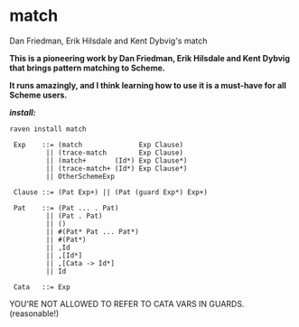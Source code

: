 # match
Dan Friedman, Erik Hilsdale and Kent Dybvig's match

**This is a pioneering work by Dan Friedman, Erik Hilsdale and Kent Dybvig that brings pattern matching to Scheme.**

**It runs amazingly, and I think learning how to use it is a must-have for all Scheme users.**

***install:***

`raven install match`







```
 Exp    ::= (match              Exp Clause)
         || (trace-match        Exp Clause)
         || (match+       (Id*) Exp Clause*)
         || (trace-match+ (Id*) Exp Clause*)
         || OtherSchemeExp

 Clause ::= (Pat Exp+) || (Pat (guard Exp*) Exp+)

 Pat    ::= (Pat ... . Pat)
         || (Pat . Pat)
         || ()
         || #(Pat* Pat ... Pat*)
         || #(Pat*)
         || ,Id
         || ,[Id*]
         || ,[Cata -> Id*]
         || Id

 Cata   ::= Exp
 ```

 YOU'RE NOT ALLOWED TO REFER TO CATA VARS IN GUARDS. (reasonable!)
